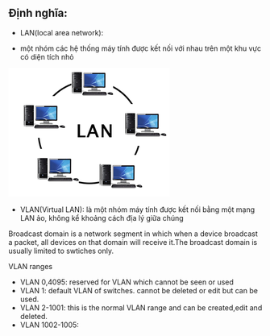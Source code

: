 ## Định nghĩa:
+  LAN(local area network):
- một nhóm các hệ thống máy tính được kết nối với nhau trên một khu vực có diện tích nhỏ

![LAN](./images/LAN.png)

+  VLAN(Virtual LAN): là một nhóm máy tính được kết nối bằng một mạng LAN ảo, không kể khoảng cách địa lý giữa chúng

Broadcast domain is a network segment in which when a device broadcast a packet, all devices on that domain will receive it.The broadcast domain is usually limited to swtiches only. 

VLAN ranges
- VLAN 0,4095: reserved for VLAN which cannot be seen or used
- VLAN 1: default VLAN of switches. cannot be deleted or edit but can be used.
- VLAN 2-1001: this is the normal VLAN range and can be created,edit and deleted.
- VLAN 1002-1005: 

